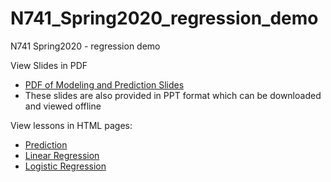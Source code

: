 # N741_Spring2020_regression_demo

N741 Spring2020 - regression demo

View Slides in PDF

* [PDF of Modeling and Prediction Slides](https://github.com/melindahiggins2000/N741_Spring2020_regression_demo/blob/master/Modeling%20and%20Prediction.pdf)
* These slides are also provided in PPT format which can be downloaded and viewed offline

View lessons in HTML pages:

* [Prediction](https://htmlpreview.github.io/?https://github.com/melindahiggins2000/N741_Spring2020_regression_demo/blob/master/Prediction.html)
* [Linear Regression](https://htmlpreview.github.io/?https://github.com/melindahiggins2000/N741_Spring2020_regression_demo/blob/master/Regression_03302020.html)
* [Logistic Regression](https://htmlpreview.github.io/?https://github.com/melindahiggins2000/N741_Spring2020_regression_demo/blob/master/logisticRegression.html)

